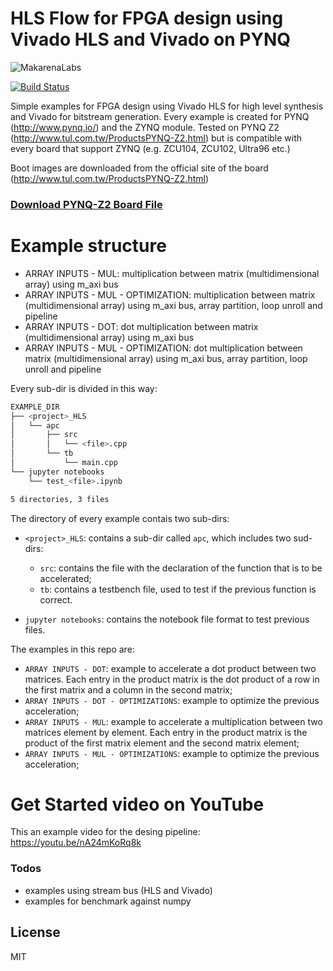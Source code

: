 # HLS Flow for FPGA design using Vivado HLS and Vivado on PYNQ

![MakarenaLabs](https://www.makarenalabs.com/wp-content/uploads/2018/12/logo.png)

[![Build Status](https://travis-ci.org/joemccann/dillinger.svg?branch=master)](https://travis-ci.org/joemccann/dillinger)

Simple examples for FPGA design using Vivado HLS for high level synthesis and Vivado for bitstream generation. Every example is created for PYNQ (http://www.pynq.io/) and the ZYNQ module. Tested on PYNQ Z2 (http://www.tul.com.tw/ProductsPYNQ-Z2.html) but is compatible with every board that support ZYNQ (e.g. ZCU104, ZCU102, Ultra96 etc.)

Boot images are downloaded from the official site of the board (http://www.tul.com.tw/ProductsPYNQ-Z2.html)

### [Download PYNQ-Z2 Board File](https://d2m32eurp10079.cloudfront.net/Download/pynq-z2.zip)


# Example structure

  - ARRAY INPUTS - MUL: multiplication between matrix (multidimensional array) using m_axi bus
  - ARRAY INPUTS - MUL - OPTIMIZATION: multiplication between matrix (multidimensional array) using m_axi bus, array partition, loop unroll and pipeline
  - ARRAY INPUTS - DOT: dot multiplication between matrix (multidimensional array) using m_axi bus
  - ARRAY INPUTS - MUL - OPTIMIZATION: dot multiplication between matrix (multidimensional array) using m_axi bus, array partition, loop unroll and pipeline

Every sub-dir is divided in this way:
```bash
EXAMPLE_DIR
├── <project>_HLS
│   └── apc
│       ├── src
│       │   └── <file>.cpp
│       └── tb
│           └── main.cpp
└── jupyter notebooks
    └── test_<file>.ipynb

5 directories, 3 files
```

The directory of every example contais two sub-dirs:
 - ```<project>_HLS```: contains a sub-dir called ```apc```, which includes two sud-dirs: 

    - ```src```: contains the file with the declaration of the function that is to be accelerated; 
    - ```tb```: contains a testbench file, used to test if the previous function is correct.

 - ```jupyter notebooks```: contains the notebook file format to test previous files.

The examples in this repo are:
 - ```ARRAY INPUTS - DOT```: example to accelerate a dot product between two matrices. Each entry in the product matrix is the dot product of a row in the first matrix and a column in the second matrix;
 - ```ARRAY INPUTS - DOT - OPTIMIZATIONS```: example to optimize the previous acceleration;
 - ```ARRAY INPUTS - MUL```: example to accelerate a multiplication between two matrices element by element. Each entry in the product matrix is the product of the first matrix element and the second matrix element;
 - ```ARRAY INPUTS - MUL - OPTIMIZATIONS```: example to optimize the previous acceleration;

# Get Started video on YouTube
This an example video for the desing pipeline:
https://youtu.be/nA24mKoRq8k


### Todos

 - examples using stream bus (HLS and Vivado)
 - examples for benchmark against numpy

License
----

MIT

